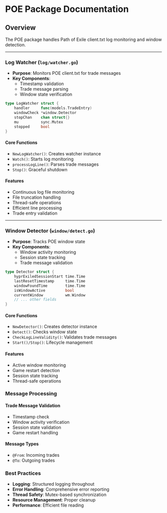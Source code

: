 # POE Package Documentation

## Overview

The POE package handles Path of Exile client.txt log monitoring and window detection.

---

### Log Watcher (`log/watcher.go`)

- **Purpose**: Monitors POE client.txt for trade messages
- **Key Components**:
  - Timestamp validation
  - Trade message parsing
  - Window state verification

```go
type LogWatcher struct {
    handler     func(models.TradeEntry)
    windowCheck *window.Detector
    stopChan    chan struct{}
    mu          sync.Mutex
    stopped     bool
}
```

#### Core Functions

- `NewLogWatcher()`: Creates watcher instance
- `Watch()`: Starts log monitoring
- `processLogLine()`: Parses trade messages
- `Stop()`: Graceful shutdown

#### Features
- Continuous log file monitoring
- File truncation handling
- Thread-safe operations
- Efficient line processing
- Trade entry validation

---

### Window Detector (`window/detect.go`)

- **Purpose**: Tracks POE window state
- **Key Components**:
  - Window activity monitoring
  - Session state tracking
  - Trade message validation

```go
type Detector struct {
    hyprExiledSessionStart time.Time
    lastResetTimestamp     time.Time
    windowFoundTime        time.Time
    isWindowActive         bool
    currentWindow          wm.Window
    // ... other fields
}
```

#### Core Functions

- `NewDetector()`: Creates detector instance
- `Detect()`: Checks window state
- `CheckLogLineValidity()`: Validates trade messages
- `Start()/Stop()`: Lifecycle management

#### Features
- Active window monitoring
- Game restart detection
- Session state tracking
- Thread-safe operations

### Message Processing

#### Trade Message Validation
- Timestamp check
- Window activity verification
- Session state validation
- Game restart handling

#### Message Types
- `@From`: Incoming trades
- `@To`: Outgoing trades

### Best Practices

- **Logging**: Structured logging throughout
- **Error Handling**: Comprehensive error reporting
- **Thread Safety**: Mutex-based synchronization
- **Resource Management**: Proper cleanup
- **Performance**: Efficient file reading
